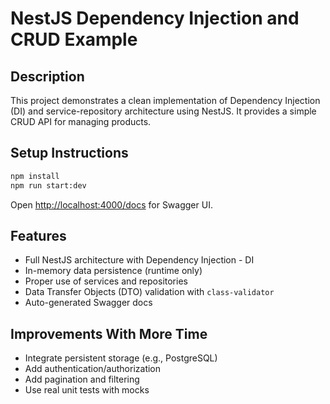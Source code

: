 # NestJS Dependency Injection and CRUD Example

## Description
This project demonstrates a clean implementation of Dependency Injection (DI) and service-repository architecture using NestJS. It provides a simple CRUD API for managing products.

## Setup Instructions
```bash
npm install
npm run start:dev
```
Open [http://localhost:4000/docs](http://localhost:3000/docs) for Swagger UI.

## Features
- Full NestJS architecture with Dependency Injection - DI
- In-memory data persistence (runtime only)
- Proper use of services and repositories
- Data Transfer Objects (DTO) validation with `class-validator`
- Auto-generated Swagger docs

## Improvements With More Time
- Integrate persistent storage (e.g., PostgreSQL)
- Add authentication/authorization
- Add pagination and filtering
- Use real unit tests with mocks